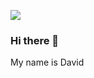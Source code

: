 ![](https:github.com/dabeal02/dabeal02/blob/main//tenor.com/bMiv4.gif)

### Hi there 👋
My name is David

<!--
learning DAW on Estudis Politècnics de Barcelona!!!
-->

